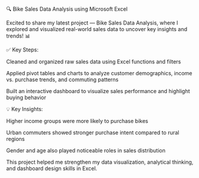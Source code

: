 🔍 Bike Sales Data Analysis using Microsoft Excel

Excited to share my latest project — Bike Sales Data Analysis, where I explored and visualized real-world sales data to uncover key insights and trends! 📊

✅ Key Steps:

Cleaned and organized raw sales data using Excel functions and filters

Applied pivot tables and charts to analyze customer demographics, income vs. purchase trends, and commuting patterns

Built an interactive dashboard to visualize sales performance and highlight buying behavior

💡 Key Insights:

Higher income groups were more likely to purchase bikes

Urban commuters showed stronger purchase intent compared to rural regions

Gender and age also played noticeable roles in sales distribution

This project helped me strengthen my data visualization, analytical thinking, and dashboard design skills in Excel.
